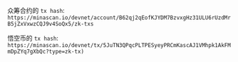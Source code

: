 众筹合约的 `tx hash`:
`https://minascan.io/devnet/account/B62qj2qEofKJYDM7BzvxgHz31ULU6rUzdMrB5jZxVxwzCQJ9v4SoQx5/zk-txs`

悟空币的 `tx hash`:
`https://minascan.io/devnet/tx/5JuTN3QPqcPLTPESyeyPRCmKascAJ1VMhpk1AkFMmDpZYq7gXbQc?type=zk-tx)`
